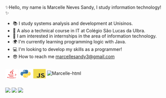✨Hello, my name is Marcelle Neves Sandy, I study information technology!✨

- 📚 I study systems analysis and development at Unisinos.
- 👀 A also a technical course in IT at Colégio São Lucas da Ulbra.
- 🤍 I am interested in internships in the area of ​​information technology.
- 🌍 I'm currently learning programming logic with Java.
- 💻 I'm looking to develop my skills as a programmer!
- 😎 How to reach me marcellesandy3@gmail.com


<div style="display: inline_block"><br>
  <img align="center" alt="Marcelle-Jv" height="30" width="40" src="https://raw.githubusercontent.com/devicons/devicon/master/icons/java/java-plain.svg">
  <img align="center" alt="Marcelle-Python" height="30" width="40" src="https://raw.githubusercontent.com/devicons/devicon/master/icons/python/python-original.svg">
  <img align="center" alt="Marcelle-JavaScript" height="30" width="40" src="https://raw.githubusercontent.com/devicons/devicon/master/icons/javascript/javascript-original.svg">
<img alt="Marcelle-html" height="30" width="40" src="https://raw.githubusercontent.com/devicons/devicon/master/icons/html/html-original.svg">
</div>
  
  ##
 
<div> 
  <a href="https://www.instagram.com/marcellenevessandy/" target="_blank"><img src="https://img.shields.io/badge/-Instagram-%23E4405F?style=for-the-badge&logo=instagram&logoColor=white" target="_blank"></a>
  <a href = "mailto:marcellesandy3@gmail.com"><img src="https://img.shields.io/badge/-Gmail-%23333?style=for-the-badge&logo=gmail&logoColor=white" target="_blank"></a>
  <a href="https://www.linkedin.com/in/marcelle-sandy-8527b1237/" target="_blank"><img src="https://img.shields.io/badge/-LinkedIn-%230077B5?style=for-the-badge&logo=linkedin&logoColor=white" target="_blank"></a> 
  
</div>
